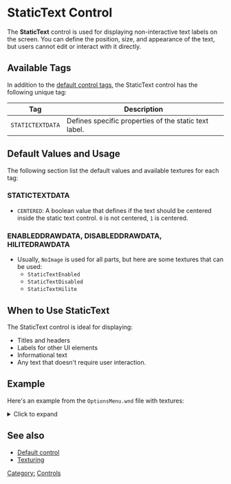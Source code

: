 # StaticText Control

The **StaticText** control is used for displaying non-interactive text labels on the screen. You can define the
position, size, and appearance of the text, but users cannot edit or interact with it directly.

## Available Tags

In addition to the [default control tags](/user.md), the StaticText control has the following unique tag:

| Tag              | Description                                           |
|------------------|-------------------------------------------------------|
| `STATICTEXTDATA` | Defines specific properties of the static text label. |

## Default Values and Usage

The following section list the default values and available textures for each tag:

### STATICTEXTDATA

- `CENTERED`: A boolean value that defines if the text should be centered inside the static text control. `0` is not
  centered, `1` is centered.

### ENABLEDDRAWDATA, DISABLEDDRAWDATA, HILITEDRAWDATA

- Usually, `NoImage` is used for all parts, but here are some textures that can be used:
  - `StaticTextEnabled`
  - `StaticTextDisabled`
  - `StaticTextHilite`

## When to Use StaticText

The StaticText control is ideal for displaying:

- Titles and headers
- Labels for other UI elements
- Informational text
- Any text that doesn't require user interaction.

## Example

Here's an example from the `OptionsMenu.wnd` file with textures:

<details>
<summary>Click to expand</summary>

```nasm
WINDOW
  WINDOWTYPE = STATICTEXT;
  SCREENRECT = UPPERLEFT: 413 316,
               BOTTOMRIGHT: 517 341,
               CREATIONRESOLUTION: 800 600;
  NAME = "OptionsMenu.wnd:StaticTextOnlineIpAddresses";
  STATUS = ENABLED;
  STYLE = STATICTEXT+MOUSETRACK;
  SYSTEMCALLBACK = "[None]";
  INPUTCALLBACK = "[None]";
  TOOLTIPCALLBACK = "[None]";
  DRAWCALLBACK = "[None]";
  FONT = NAME: "Arial", SIZE: 10, BOLD: 0;
  HEADERTEMPLATE = "LabelRegular";
  TOOLTIPDELAY = -1;
  TEXT = "GUI:OnlineIPAddresses";
  TEXTCOLOR = ENABLED:  255 255 255 255, ENABLEDBORDER:  0 0 0 255,
              DISABLED: 192 192 192 255, DISABLEDBORDER: 64 64 64 255,
              HILITE:   128 128 255 255, HILITEBORDER:   0 0 128 255;
  ENABLEDDRAWDATA = IMAGE: StaticTextEnabled, COLOR: 255 0 0 255, BORDERCOLOR: 255 128 128 255,
                    IMAGE: NoImage, COLOR: 255 255 255 0, BORDERCOLOR: 255 255 255 0,
                    IMAGE: NoImage, COLOR: 255 255 255 0, BORDERCOLOR: 255 255 255 0,
                    IMAGE: NoImage, COLOR: 255 255 255 0, BORDERCOLOR: 255 255 255 0,
                    IMAGE: NoImage, COLOR: 255 255 255 0, BORDERCOLOR: 255 255 255 0,
                    IMAGE: NoImage, COLOR: 255 255 255 0, BORDERCOLOR: 255 255 255 0,
                    IMAGE: NoImage, COLOR: 255 255 255 0, BORDERCOLOR: 255 255 255 0,
                    IMAGE: NoImage, COLOR: 255 255 255 0, BORDERCOLOR: 255 255 255 0,
                    IMAGE: NoImage, COLOR: 255 255 255 0, BORDERCOLOR: 255 255 255 0;
  DISABLEDDRAWDATA = IMAGE: StaticTextDisabled, COLOR: 64 64 64 255, BORDERCOLOR: 192 192 192 255,
                     IMAGE: NoImage, COLOR: 255 255 255 0, BORDERCOLOR: 255 255 255 0,
                     IMAGE: NoImage, COLOR: 255 255 255 0, BORDERCOLOR: 255 255 255 0,
                     IMAGE: NoImage, COLOR: 255 255 255 0, BORDERCOLOR: 255 255 255 0,
                     IMAGE: NoImage, COLOR: 255 255 255 0, BORDERCOLOR: 255 255 255 0,
                     IMAGE: NoImage, COLOR: 255 255 255 0, BORDERCOLOR: 255 255 255 0,
                     IMAGE: NoImage, COLOR: 255 255 255 0, BORDERCOLOR: 255 255 255 0,
                     IMAGE: NoImage, COLOR: 255 255 255 0, BORDERCOLOR: 255 255 255 0,
                     IMAGE: NoImage, COLOR: 255 255 255 0, BORDERCOLOR: 255 255 255 0;
  HILITEDRAWDATA = IMAGE: StaticTextHilite, COLOR: 0 128 0 255, BORDERCOLOR: 128 255 128 255,
                   IMAGE: NoImage, COLOR: 255 255 255 0, BORDERCOLOR: 255 255 255 0,
                   IMAGE: NoImage, COLOR: 255 255 255 0, BORDERCOLOR: 255 255 255 0,
                   IMAGE: NoImage, COLOR: 255 255 255 0, BORDERCOLOR: 255 255 255 0,
                   IMAGE: NoImage, COLOR: 255 255 255 0, BORDERCOLOR: 255 255 255 0,
                   IMAGE: NoImage, COLOR: 255 255 255 0, BORDERCOLOR: 255 255 255 0,
                   IMAGE: NoImage, COLOR: 255 255 255 0, BORDERCOLOR: 255 255 255 0,
                   IMAGE: NoImage, COLOR: 255 255 255 0, BORDERCOLOR: 255 255 255 0,
                   IMAGE: NoImage, COLOR: 255 255 255 0, BORDERCOLOR: 255 255 255 0;
  STATICTEXTDATA = CENTERED: 0;
END
```

</details>

## See also

- [Default control](wnd_controls_user)
- [Texturing](../texturing.md)

[Category:](../Categories.md) [Controls](../Controls.md)
